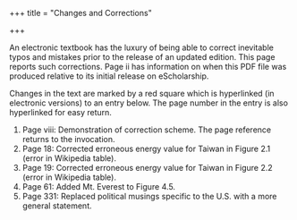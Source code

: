 +++
title = "Changes and Corrections"

+++

An electronic textbook has the luxury of being able to correct inevitable typos and mistakes prior to the release of an updated edition. This page reports such corrections. Page ii has information on when this PDF file was produced relative to its initial release on eScholarship.

Changes in the text are marked by a red square which is hyperlinked (in electronic versions) to an entry below. The page number in the entry is also hyperlinked for easy return.

1. Page viii: Demonstration of correction scheme. The page reference returns to the invocation.
2. Page 18: Corrected erroneous energy value for Taiwan in Figure 2.1 (error in Wikipedia table).
3. Page 19: Corrected erroneous energy value for Taiwan in Figure 2.2 (error in Wikipedia table).
4. Page 61: Added Mt. Everest to Figure 4.5.
5. Page 331: Replaced political musings specific to the U.S. with a more general statement.
